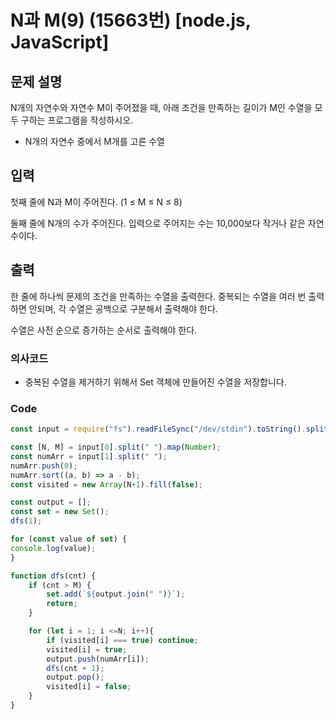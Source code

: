 # N과 M(9) (15663번) [node.js, JavaScript] 

## 문제 설명
N개의 자연수와 자연수 M이 주어졌을 때, 아래 조건을 만족하는 길이가 M인 수열을 모두 구하는 프로그램을 작성하시오.

- N개의 자연수 중에서 M개를 고른 수열
## 입력
첫째 줄에 N과 M이 주어진다. (1 ≤ M ≤ N ≤ 8)

둘째 줄에 N개의 수가 주어진다. 입력으로 주어지는 수는 10,000보다 작거나 같은 자연수이다.

## 출력
한 줄에 하나씩 문제의 조건을 만족하는 수열을 출력한다. 중복되는 수열을 여러 번 출력하면 안되며, 각 수열은 공백으로 구분해서 출력해야 한다.

수열은 사전 순으로 증가하는 순서로 출력해야 한다.

### 의사코드 
- 중복된 수열을 제거하기 위해서 Set 객체에 만들어진 수열을 저장합니다.

### Code 
```js
const input = require("fs").readFileSync("/dev/stdin").toString().split("\n"); 

const [N, M] = input[0].split(" ").map(Number);
const numArr = input[1].split(" ");
numArr.push(0);
numArr.sort((a, b) => a - b);
const visited = new Array(N+1).fill(false);

const output = [];
const set = new Set();
dfs(1);

for (const value of set) {
console.log(value);
}

function dfs(cnt) {
    if (cnt > M) {
        set.add(`${output.join(" ")}`);
        return;
    }

    for (let i = 1; i <=N; i++){
        if (visited[i] === true) continue;
        visited[i] = true;
        output.push(numArr[i]);
        dfs(cnt + 1);
        output.pop();
        visited[i] = false;
    }
}
```